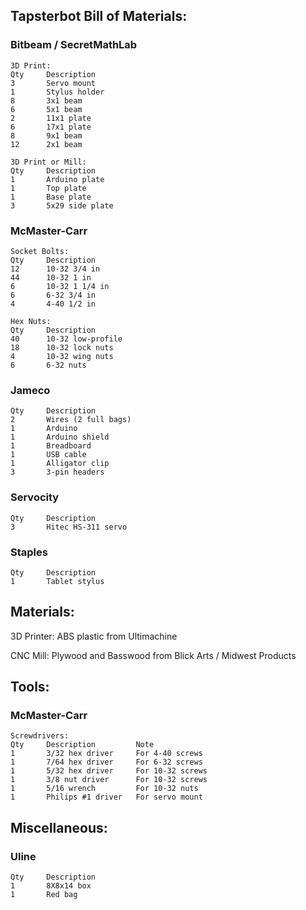 ## Tapsterbot Bill of Materials:

### Bitbeam / SecretMathLab
    3D Print:
    Qty     Description
    3       Servo mount
    1       Stylus holder
    8       3x1 beam
    6       5x1 beam
    2       11x1 plate
    6       17x1 plate
    8       9x1 beam
    12      2x1 beam

    3D Print or Mill:
    Qty     Description
    1       Arduino plate
    1       Top plate
    1       Base plate
    3       5x29 side plate


### McMaster-Carr
    Socket Bolts:
    Qty     Description
    12      10-32 3/4 in
    44      10-32 1 in
    6       10-32 1 1/4 in
    6       6-32 3/4 in
    4       4-40 1/2 in

    Hex Nuts:
    Qty     Description
    40      10-32 low-profile
    18      10-32 lock nuts
    4       10-32 wing nuts
    6       6-32 nuts

### Jameco
    Qty     Description
    2       Wires (2 full bags)
    1       Arduino
    1       Arduino shield
    1       Breadboard
    1       USB cable
    1       Alligator clip
    3       3-pin headers

### Servocity
    Qty     Description
    3       Hitec HS-311 servo

### Staples
    Qty     Description
    1       Tablet stylus

## Materials:
3D Printer:
ABS plastic from Ultimachine

CNC Mill:
Plywood and Basswood from Blick Arts / Midwest Products

## Tools:

### McMaster-Carr
    Screwdrivers:
    Qty     Description         Note
    1       3/32 hex driver     For 4-40 screws
    1       7/64 hex driver     For 6-32 screws
    1       5/32 hex driver     For 10-32 screws
    1       3/8 nut driver      For 10-32 screws
    1       5/16 wrench         For 10-32 nuts
    1       Philips #1 driver   For servo mount

## Miscellaneous:

### Uline
    Qty     Description
    1       8X8x14 box
    1       Red bag
